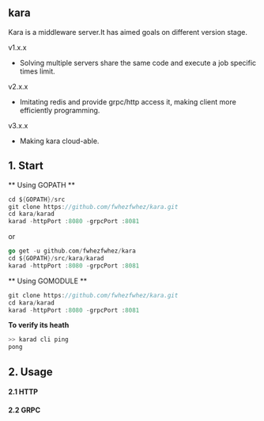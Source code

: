 ## kara
Kara is a middleware server.It has aimed goals on different version stage.

v1.x.x
- Solving multiple servers share the same code and execute a job specific times limit.

v2.x.x
- Imitating redis and provide grpc/http access it, making client more efficiently programming.

v3.x.x
- Making kara cloud-able.

## 1. Start
** Using GOPATH **
```go
cd ${GOPATH}/src
git clone https://github.com/fwhezfwhez/kara.git
cd kara/karad
karad -httpPort :8080 -grpcPort :8081
```
or

```go
go get -u github.com/fwhezfwhez/kara
cd ${GOPATH}/src/kara/karad
karad -httpPort :8080 -grpcPort :8081
```

** Using GOMODULE **
```go
git clone https://github.com/fwhezfwhez/kara.git
cd kara/karad
karad -httpPort :8080 -grpcPort :8081
```
**To verify its heath**
```go
>> karad cli ping
pong
```

## 2. Usage

#### 2.1 HTTP

#### 2.2 GRPC

